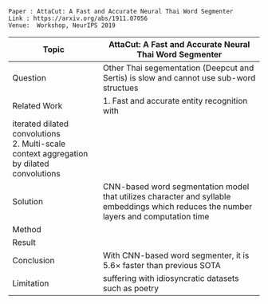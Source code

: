 
```
Paper : AttaCut: A Fast and Accurate Neural Thai Word Segmenter
Link : https://arxiv.org/abs/1911.07056
Venue:  Workshop, NeurIPS 2019
```

| Topic        | AttaCut: A Fast and Accurate Neural Thai Word Segmenter |
|--------------|---------------------------------------------------------|
| Question     | Other Thai segementation (Deepcut and Sertis) is slow and cannot use sub-word structues|
| Related Work | 1. Fast and accurate entity recognition with
iterated dilated convolutions<br> 2. Multi-scale context aggregation by dilated convolutions|
| Solution     | CNN-based word segmentation model that utilizes character and syllable embeddings which reduces the number layers and computation time|
| Method       | | 
| Result       | |
| Conclusion   | With CNN-based word segmenter, it is 5.6× faster than previous SOTA|
| Limitation   | suffering with idiosyncratic datasets such as poetry|